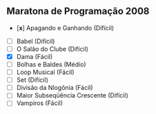 ## Maratona de Programação 2008

- [**x**] Apagando e Ganhando (Difícil)
- [ ] Babel (Difícil)
- [ ] O Salão do Clube (Difícil)
- [x] Dama (Fácil)
- [ ] Bolhas e Baldes (Médio)
- [ ] Loop Musical (Fácil)
- [ ] Set (Difícil)
- [ ] Divisão da Nlogônia (Fácil)
- [ ] Maior Subseqüência Crescente (Difícil)
- [ ] Vampiros (Fácil)
